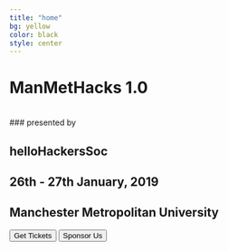 ```yaml
---
title: "home"
bg: yellow
color: black
style: center
---
```



<h1 class = "title"> ManMetHacks 1.0  </h1>
<br>
### presented by

## helloHackersSoc

## 26th - 27th January, 2019

## Manchester Metropolitan University


<button class="button tickets" name="button" onclick=" window.open('https://www.eventbrite.co.uk/e/manmethacks-10-tickets-51613793245','_blank')">Get Tickets</button>
<button class="button tickets" name="sponsor" onclick=" window.open('https://drive.google.com/open?id=1CQ9ke-9J-bMRl2Hskizgn7nnCjpisHf1','_blank')">Sponsor Us</button>
